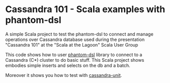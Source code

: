 # Cassandra 101 - Scala examples with phantom-dsl

A simple Scala project to test the phantom-dsl to connect and manage operations over Cassandra database used during the
presentation "Cassandra 101" at the "Scala at the Lagoon" Scala User Group

This code shows how to user [phantom-dsl](https://github.com/websudos/phantom) library to connect to a Cassandra (C*) cluster to do basic stuff.
This Scala project shows embodies simple inserts and selects on the db and a batch.

Moreover it shows you how to test with [cassandra-unit](https://github.com/jsevellec/cassandra-unit).
